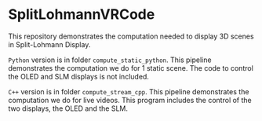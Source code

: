 # SplitLohmannVRCode

This repository demonstrates the computation needed to display 3D scenes in Split-Lohmann Display.

`Python` version is in folder `compute_static_python`. This pipeline demonstrates the computation we do for 1 static scene. The code to control the OLED and SLM displays is not included.

`C++` version is in folder `compute_stream_cpp`. This pipeline demonstrates the computation we do for live videos. This program includes the control of the two displays, the OLED and the SLM.
